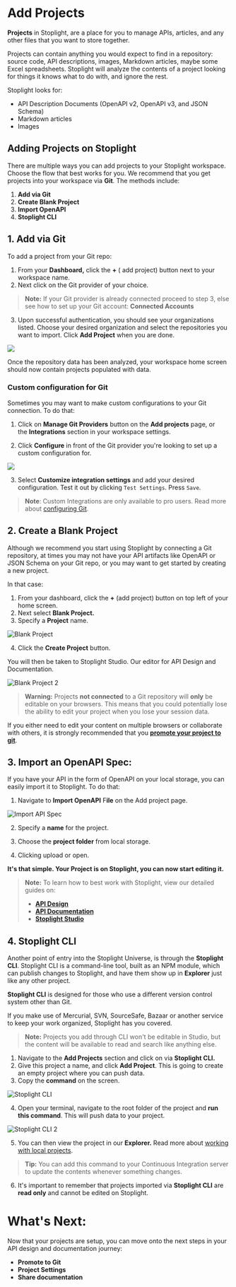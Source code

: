 # Add Projects

**Projects** in Stoplight, are a place for you to manage APIs, articles, and any other files that you want to store together.

Projects can contain anything you would expect to find in a repository: source code, API descriptions, images, Markdown articles, maybe some Excel spreadsheets. Stoplight will analyze the contents of a project looking for things it knows what to do with, and ignore the rest.

Stoplight looks for:

- API Description Documents (OpenAPI v2, OpenAPI v3, and JSON Schema)
- Markdown articles
- Images

## Adding Projects on Stoplight

There are multiple ways you can add projects to your Stoplight workspace. Choose the flow that best works for you. We recommend that you get projects into your workspace via **Git**. The methods include: 

1. **Add via Git** 
2. **Create Blank Project**
3. **Import OpenAPI**
4. **Stoplight CLI**

## 1. **Add via Git**

To add a project from your Git repo: 

1. From your **Dashboard,** click the **+** ( add project) button next to your workspace name. 
2. Next click on the Git provider of your choice. 

> **Note:** If your Git provider is already connected proceed to step 3, else see how to set up your Git account:  **Connected Accounts**

3. Upon successful authentication, you should see your organizations listed. Choose your desired organization and select the repositories you want to import. Click **Add Project** when you are done. 

![](assets/images/ad1.gif)

Once the repository data has been analyzed, your workspace home screen should now contain projects populated with data.

### **Custom configuration for Git**

Sometimes you may want to make custom configurations to your Git connection. To do that:

1. Click on **Manage Git Providers** button on the **Add projects** page, or the **Integrations** section in your workspace settings.

2. Click **Configure** in front of the Git provider you're looking to set up a custom configuration for.

![](../assets/images/Ad2.png)

3. Select **Customize integration settings** and add your desired configuration. Test it out by clicking `Test Settings`. Press `Save`. 

> **Note**: Custom Integrations are only available to pro users. Read more about [configuring Git](https://meta.stoplight.io/docs/platform/2.-workspaces/configure-git/a.configuring-git.md).

## 2. Create a Blank Project

Although we recommend you start using Stoplight by connecting a Git repository, at times you may not have your API artifacts like OpenAPI or JSON Schema on your Git repo, or you may want to get started by creating a new project.

 In that case: 

1. From your dashboard, click the **+** (add project) button on top left of your home screen. 
2. Next select **Blank Project.** 
3. Specify a **Project** name. 

![Blank Project](../assets/images/BlankProject.png)

  4. Click the **Create Project** button. 

You will then be taken to Stoplight Studio. Our editor for API Design and Documentation. 

![Blank Project 2](../assets/images/BlankProject2.png)

> **Warning:** Projects **not connected** to a Git repository will **only** be editable on your browsers. This means that you could potentially lose the ability to edit your project when you lose your session data.

If you either need to edit your content on multiple browsers or collaborate with others, it is strongly recommended that you [**promote your project to git**](https://meta.stoplight.io/docs/platform/2.-workspaces/configure-git/a.configuring-git.md).

## 3. Import an OpenAPI Spec:

If you have your API in the form of OpenAPI on your local storage, you can easily import it to Stoplight. To do that: 

1. Navigate to **Import OpenAPI** F**ile** on the Add project page. 

![Import API Spec](../assets/images/ImportSpec1.png)

  2. Specify a **name** for the project. 

  3. Choose the **project folder** from local storage. 

  4. Clicking upload or open. 

**It's that simple. Your Project is on Stoplight, you can now start editing it.** 

> **Note:** To learn how to best work with Stoplight, view our detailed guides on: 
> * [**API Design**](https://meta.stoplight.io/docs/studio/docs/Design-and-Modeling/01-getting-started.md) 
> * [**API Documentation**](https://meta.stoplight.io/docs/studio/docs/Documentation/01-getting-started.md)
> * [**Stoplight Studio**](https://meta.stoplight.io/docs/studio/README.md)

## 4. Stoplight CLI

Another point of entry into the Stoplight Universe, is through the **Stoplight CLI**. Stoplight CLI is a command-line tool, built as an NPM module, which can publish changes to Stoplight, and have them show up in **Explorer** just like any other project. 

**Stoplight CLI** is designed for those who use a different version control system other than Git. 

If you make use of Mercurial, SVN, SourceSafe, Bazaar or another service to keep your work organized, Stoplight has you covered.

> **Note:** Projects you add through CLI won't be editable in Studio, but the content will be available to read and search like anything else. 

1. Navigate to the **Add Projects** section and click on via **Stoplight CLI.**
2. Give this project a name, and click **Add Project**. This is going to create an empty project where you can  push data.
3. Copy the **command** on the screen.

![Stoplight CLI](../assets/images/CLI1.png)

4.  Open your terminal, navigate to the root folder of the project and **run this command**. This will push data to your project. 

![Stoplight CLI 2](../assets/images/CLI2.png)

5. You can then view the project in our **Explorer.** Read more about [working with local projects](https://meta.stoplight.io/docs/platform/2.-workspaces/f.working-with-local-projects.md).

> **Tip:** You can add this command to your Continuous Integration server to update the contents whenever something changes.

6. It's important to remember that projects imported via **Stoplight CLI** are **read only** and cannot be edited on Stoplight. 

# **What's Next:**

Now that your projects are setup, you can move onto the next steps in your API design and documentation journey: 

- **Promote to Git**
- **Project Settings**
- **Share documentation**